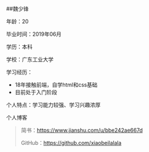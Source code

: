 ##魏少锋

年龄：20

毕业时间：2019年06月

学历：本科

学校：广东工业大学

学习经历：

* 18年接触前端，自学html和css基础
* 目前处于入门阶段

个人特点：学习能力较强、学习兴趣浓厚

个人博客
>简书：https://www.jianshu.com/u/bbe242ae667d
>
>GitHub：https://github.com/xiaobeilalala
